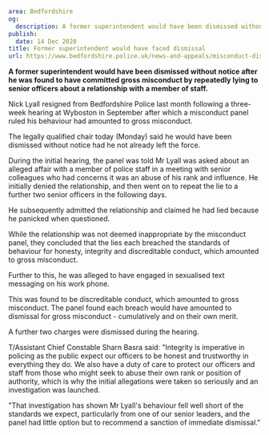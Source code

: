 ```yaml
area: Bedfordshire
og:
  description: A former superintendent would have been dismissed without notice after he was found to have committed gross misconduct by repeatedly lying to senior officers about a relationship with a member of staff.
publish:
  date: 14 Dec 2020
title: Former superintendent would have faced dismissal
url: https://www.bedfordshire.police.uk/news-and-appeals/misconduct-dismissal-dec20
```

**A former superintendent would have been dismissed without notice after he was found to have committed gross misconduct by repeatedly lying to senior officers about a relationship with a member of staff.**

Nick Lyall resigned from Bedfordshire Police last month following a three-week hearing at Wyboston in September after which a misconduct panel ruled his behaviour had amounted to gross misconduct.

The legally qualified chair today (Monday) said he would have been dismissed without notice had he not already left the force.

During the initial hearing, the panel was told Mr Lyall was asked about an alleged affair with a member of police staff in a meeting with senior colleagues who had concerns it was an abuse of his rank and influence. He initially denied the relationship, and then went on to repeat the lie to a further two senior officers in the following days.

He subsequently admitted the relationship and claimed he had lied because he panicked when questioned.

While the relationship was not deemed inappropriate by the misconduct panel, they concluded that the lies each breached the standards of behaviour for honesty, integrity and discreditable conduct, which amounted to gross misconduct.

Further to this, he was alleged to have engaged in sexualised text messaging on his work phone.

This was found to be discreditable conduct, which amounted to gross misconduct. The panel found each breach would have amounted to dismissal for gross misconduct - cumulatively and on their own merit.

A further two charges were dismissed during the hearing.

T/Assistant Chief Constable Sharn Basra said: "Integrity is imperative in policing as the public expect our officers to be honest and trustworthy in everything they do. We also have a duty of care to protect our officers and staff from those who might seek to abuse their own rank or position of authority, which is why the initial allegations were taken so seriously and an investigation was launched.

"That investigation has shown Mr Lyall's behaviour fell well short of the standards we expect, particularly from one of our senior leaders, and the panel had little option but to recommend a sanction of immediate dismissal."
